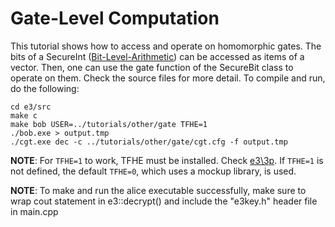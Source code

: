 # Gate-Level Computation #

This tutorial shows how to access and operate on homomorphic gates. The bits of a SecureInt ([Bit-Level-Arithmetic](../../bench/bit)) can be accessed as items of a vector. Then, one can use the gate function of the SecureBit class to operate on them. Check the source files for more detail. To compile and run, do the following:
```
cd e3/src
make c
make bob USER=../tutorials/other/gate TFHE=1
./bob.exe > output.tmp
./cgt.exe dec -c ../tutorials/other/gate/cgt.cfg -f output.tmp
```

**NOTE**: For `TFHE=1` to work, TFHE must be installed. Check [e3\\3p](../../../3p). If `TFHE=1` is not defined, the default `TFHE=0`, which uses a mockup library, is used.

**NOTE**: To make and run the alice executable successfully, make sure to wrap cout statement in e3::decrypt() and include the "e3key.h" header file in main.cpp
